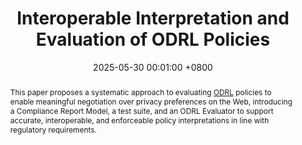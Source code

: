 ---
title: "Interoperable Interpretation and Evaluation of ODRL Policies"
date: 2025-05-30 00:01:00 +0800 # to be updated
selected: false
pub: "Extended Semantic Web Conference (ESWC)"
# pub_pre: "Submitted to "
# pub_post: 'Under review.'
pub_last: ' <span class="badge badge-pill badge-publication badge-primary">Conference</span>'
pub_date: "2025"

abstract: >-
  This paper proposes a systematic approach to evaluating <a href="https://www.w3.org/TR/odrl-model/" target="_blank">ODRL</a> policies to enable meaningful negotiation over privacy preferences on the Web, introducing a Compliance Report Model, a test suite, and an ODRL Evaluator to support accurate, interoperable, and enforceable policy interpretations in line with regulatory requirements.
keywords: Policy, ODRL, Usage Control

cover: https://spec.knows.idlab.ugent.be/force/latest/img/test-suite-cropped.jpg
authors: # * for equal contribution # for corresponding author
  - Wout Slabbinck
  - Julián Andrés Rojas
  - Beatriz Esteves
  - Pieter Colpaert
  - Ruben Verborgh
links:
  #Proceedings: https://doi.org/10.1007/978-3-031-11609-4_3 TODO
  Open-Access: https://raw.githubusercontent.com/woutslabbinck/papers/main/2025/Interoperable-Interpretation-and-Evaluation-of-ODRL-Policies.pdf
  Compliance Report Model: https://w3id.org/force/compliance-report
  Test Suite: https://w3id.org/force/test-suite/repo
  ODRL Evaluator: https://w3id.org/force/evaluator
  Demo: https://w3id.org/force/ESWC2025-demo
  #Poster: https://doi.org/10.5281/zenodo.6616633
---